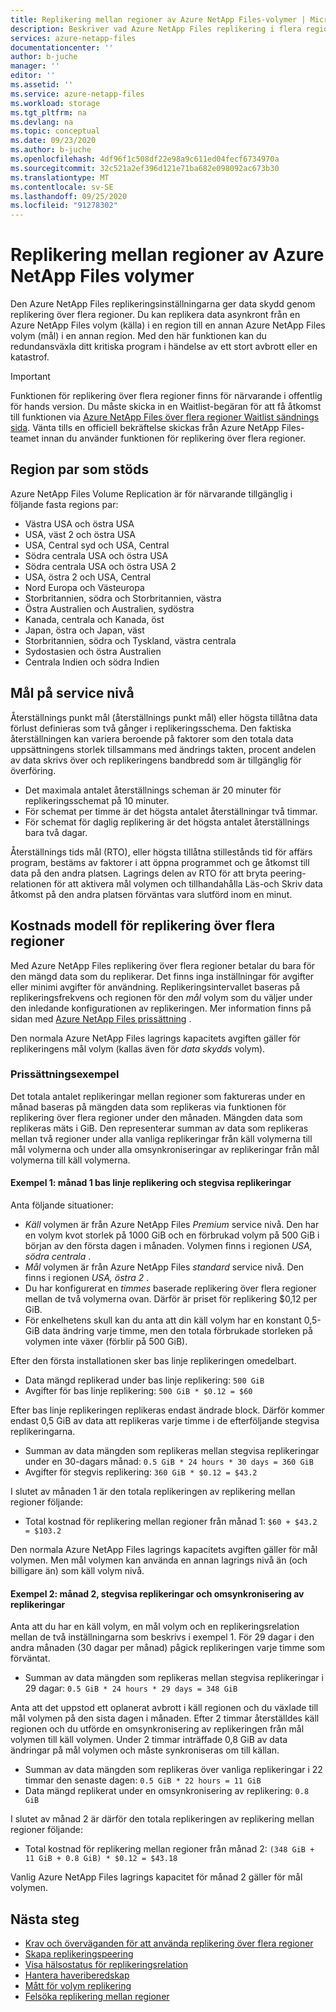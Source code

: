 ```yaml
---
title: Replikering mellan regioner av Azure NetApp Files-volymer | Microsoft Docs
description: Beskriver vad Azure NetApp Files replikering i flera regioner, stödda region par, service nivå mål, data hållbarhet och kostnads modell.
services: azure-netapp-files
documentationcenter: ''
author: b-juche
manager: ''
editor: ''
ms.assetid: ''
ms.service: azure-netapp-files
ms.workload: storage
ms.tgt_pltfrm: na
ms.devlang: na
ms.topic: conceptual
ms.date: 09/23/2020
ms.author: b-juche
ms.openlocfilehash: 4df96f1c508df22e98a9c611ed04fecf6734970a
ms.sourcegitcommit: 32c521a2ef396d121e71ba682e098092ac673b30
ms.translationtype: MT
ms.contentlocale: sv-SE
ms.lasthandoff: 09/25/2020
ms.locfileid: "91278302"
---
```

# <a name="cross-region-replication-of-azure-netapp-files-volumes"></a>Replikering mellan regioner av Azure NetApp Files volymer

Den Azure NetApp Files replikeringsinställningarna ger data skydd genom replikering över flera regioner. Du kan replikera data asynkront från en Azure NetApp Files volym (källa) i en region till en annan Azure NetApp Files volym (mål) i en annan region.  Med den här funktionen kan du redundansväxla ditt kritiska program i händelse av ett stort avbrott eller en katastrof.

> [!IMPORTANT]
> Funktionen för replikering över flera regioner finns för närvarande i offentlig för hands version. Du måste skicka in en Waitlist-begäran för att få åtkomst till funktionen via [Azure NetApp Files över flera regioner Waitlist sändnings sida](https://aka.ms/anfcrrpreviewsignup). Vänta tills en officiell bekräftelse skickas från Azure NetApp Files-teamet innan du använder funktionen för replikering över flera regioner.

## <a name="supported-region-pairs"></a>Region par som stöds

Azure NetApp Files Volume Replication är för närvarande tillgänglig i följande fasta regions par:  

* Västra USA och östra USA
* USA, väst 2 och östra USA 
* USA, Central syd och USA, Central 
* Södra centrala USA och östra USA
* Södra centrala USA och östra USA 2 
* USA, östra 2 och USA, Central 
* Nord Europa och Västeuropa
* Storbritannien, södra och Storbritannien, västra
* Östra Australien och Australien, sydöstra
* Kanada, centrala och Kanada, öst
* Japan, östra och Japan, väst
* Storbritannien, södra och Tyskland, västra centrala
* Sydostasien och östra Australien
* Centrala Indien och södra Indien

## <a name="service-level-objectives"></a>Mål på service nivå

Återställnings punkt mål (återställnings punkt mål) eller högsta tillåtna data förlust definieras som två gånger i replikeringsschema.  Den faktiska återställningen kan variera beroende på faktorer som den totala data uppsättningens storlek tillsammans med ändrings takten, procent andelen av data skrivs över och replikeringens bandbredd som är tillgänglig för överföring.   

* Det maximala antalet återställnings scheman är 20 minuter för replikeringsschemat på 10 minuter.  
* För schemat per timme är det högsta antalet återställningar två timmar.  
* För schemat för daglig replikering är det högsta antalet återställnings bara två dagar.  

Återställnings tids mål (RTO), eller högsta tillåtna stillestånds tid för affärs program, bestäms av faktorer i att öppna programmet och ge åtkomst till data på den andra platsen. Lagrings delen av RTO för att bryta peering-relationen för att aktivera mål volymen och tillhandahålla Läs-och Skriv data åtkomst på den andra platsen förväntas vara slutförd inom en minut.

## <a name="cost-model-for-cross-region-replication"></a>Kostnads modell för replikering över flera regioner  

Med Azure NetApp Files replikering över flera regioner betalar du bara för den mängd data som du replikerar. Det finns inga inställningar för avgifter eller minimi avgifter för användning. Replikeringsintervallet baseras på replikeringsfrekvens och regionen för den *mål* volym som du väljer under den inledande konfigurationen av replikeringen. Mer information finns på sidan med [Azure NetApp Files prissättning](https://azure.microsoft.com/pricing/details/netapp/) .  

Den normala Azure NetApp Files lagrings kapacitets avgiften gäller för replikeringens mål volym (kallas även för *data skydds* volym). 

### <a name="pricing-examples"></a>Prissättningsexempel

Det totala antalet replikeringar mellan regioner som faktureras under en månad baseras på mängden data som replikeras via funktionen för replikering över flera regioner under den månaden. Mängden data som replikeras mäts i GiB. Den representerar summan av data som replikeras mellan två regioner under alla vanliga replikeringar från käll volymerna till mål volymerna och under alla omsynkroniseringar av replikeringar från mål volymerna till käll volymerna.

#### <a name="example-1-month-1-baseline-replication-and-incremental-replications"></a>Exempel 1: månad 1 bas linje replikering och stegvisa replikeringar

Anta följande situationer:

* *Käll* volymen är från Azure NetApp Files *Premium* service nivå. Den har en volym kvot storlek på 1000 GiB och en förbrukad volym på 500 GiB i början av den första dagen i månaden. Volymen finns i regionen *USA, södra centrala* .
* *Mål* volymen är från Azure NetApp Files *standard* service nivå. Den finns i regionen *USA, östra 2* .
* Du har konfigurerat en *timmes* baserade replikering över flera regioner mellan de två volymerna ovan. Därför är priset för replikering $0,12 per GiB.
* För enkelhetens skull kan du anta att din käll volym har en konstant 0,5-GiB data ändring varje timme, men den totala förbrukade storleken på volymen inte växer (förblir på 500 GiB). 

Efter den första installationen sker bas linje replikeringen omedelbart.  

* Data mängd replikerad under bas linje replikering: `500 GiB`
* Avgifter för bas linje replikering: `500 GiB * $0.12 = $60`

Efter bas linje replikeringen replikeras endast ändrade block. Därför kommer endast 0,5 GiB av data att replikeras varje timme i de efterföljande stegvisa replikeringarna.

* Summan av data mängden som replikeras mellan stegvisa replikeringar under en 30-dagars månad: `0.5 GiB * 24 hours * 30 days = 360 GiB`
* Avgifter för stegvis replikering: `360 GiB * $0.12 = $43.2`

I slutet av månaden 1 är den totala replikeringen av replikering mellan regioner följande:  

*  Total kostnad för replikering mellan regioner från månad 1: `$60 + $43.2 = $103.2`

Den normala Azure NetApp Files lagrings kapacitets avgiften gäller för mål volymen. Men mål volymen kan använda en annan lagrings nivå än (och billigare än) som käll volym nivå.

#### <a name="example-2-month-2-incremental-replications-and-resync-replications"></a>Exempel 2: månad 2, stegvisa replikeringar och omsynkronisering av replikeringar  

Anta att du har en käll volym, en mål volym och en replikeringsrelation mellan de två inställningarna som beskrivs i exempel 1. För 29 dagar i den andra månaden (30 dagar per månad) pågick replikeringen varje timme som förväntat.

* Summan av data mängden som replikeras mellan stegvisa replikeringar i 29 dagar: `0.5 GiB * 24 hours * 29 days = 348 GiB`

Anta att det uppstod ett oplanerat avbrott i käll regionen och du växlade till mål volymen på den sista dagen i månaden. Efter 2 timmar återställdes käll regionen och du utförde en omsynkronisering av replikeringen från mål volymen till käll volymen. Under 2 timmar inträffade 0,8 GiB av data ändringar på mål volymen och måste synkroniseras om till källan.

* Summan av data mängden som replikeras över vanliga replikeringar i 22 timmar den senaste dagen: `0.5 GiB * 22 hours = 11 GiB`
* Data mängd replikerat under en omsynkronisering av replikering: `0.8 GiB`

I slutet av månad 2 är därför den totala replikeringen av replikering mellan regioner följande:  

* Total kostnad för replikering mellan regioner från månad 2: `(348 GiB + 11 GiB + 0.8 GiB) * $0.12 = $43.18`

Vanlig Azure NetApp Files lagrings kapacitet för månad 2 gäller för mål volymen.

## <a name="next-steps"></a>Nästa steg
* [Krav och överväganden för att använda replikering över flera regioner](cross-region-replication-requirements-considerations.md)
* [Skapa replikeringspeering](cross-region-replication-create-peering.md)
* [Visa hälsostatus för replikeringsrelation](cross-region-replication-display-health-status.md)
* [Hantera haveriberedskap](cross-region-replication-manage-disaster-recovery.md)
* [Mått för volym replikering](azure-netapp-files-metrics.md#replication)
* [Felsöka replikering mellan regioner](troubleshoot-cross-region-replication.md)


